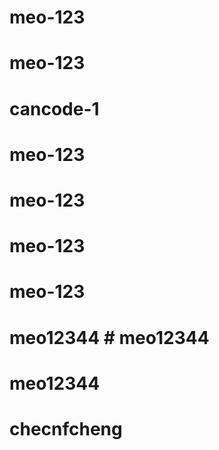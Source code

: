 # meo-123
# meo-123
# cancode-1
# meo-123
# meo-123
# meo-123
# meo-123
# meo12344 # meo12344
# meo12344
# checnfcheng
